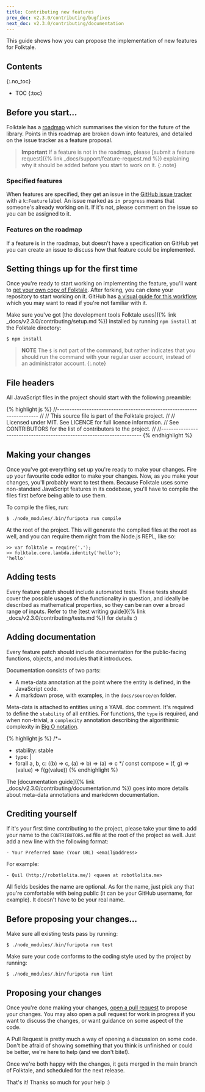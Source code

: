 ```yaml
---
title: Contributing new features
prev_doc: v2.3.0/contributing/bugfixes
next_doc: v2.3.0/contributing/documentation
---
```


This guide shows how you can propose the implementation of new features for Folktale.


## Contents
{:.no_toc}

* TOC
{:toc}


## Before you start…

Folktale has a [roadmap](https://github.com/origamitower/folktale/blob/master/ROADMAP.md) which summarises the vision for the future of the library. Points in this roadmap are broken down into features, and detailed on the issue tracker as a feature proposal. 

> **Important**
> If a feature is not in the roadmap, please [submit a feature request]({% link _docs/support/feature-request.md %}) explaining why it should be added before you start to work on it.
{:.note}


### Specified features

When features are specified, they get an issue in the [GitHub issue tracker](https://github.com/origamitower/folktale/issues) with a `k:Feature` label. An issue marked as `in progress` means that someone's already working on it. If it's not, please comment on the issue so you can be assigned to it.


### Features on the roadmap

If a feature is in the roadmap, but doesn't have a specification on GitHub yet you can create an issue to discuss how that feature could be implemented.



## Setting things up for the first time

Once you're ready to start working on implementing the feature, you'll want to [get your own copy of Folktale](https://guides.github.com/activities/forking/). After forking, you can clone your repository to start working on it. GitHub has [a visual guide for this workflow](https://guides.github.com/introduction/flow/), which you may want to read if you're not familiar with it.

Make sure you've got [the development tools Folktale uses]({% link _docs/v2.3.0/contributing/setup.md %}) installed by running `npm install` at the Folktale directory:

    $ npm install

> **NOTE**
> The `$` is not part of the command, but rather indicates that you should run the command with your regular user account, instead of an administrator account.
{:.note}


## File headers

All JavaScript files in the project should start with the following preamble:

{% highlight js %}
//----------------------------------------------------------------------
//
// This source file is part of the Folktale project.
//
// Licensed under MIT. See LICENCE for full licence information.
// See CONTRIBUTORS for the list of contributors to the project.
//
//----------------------------------------------------------------------
{% endhighlight %}


## Making your changes

Once you've got everything set up you're ready to make your changes. Fire up your favourite code editor to make your changes. Now, as you make your changes, you'll probably want to test them. Because Folktale uses some non-standard JavaScript features in its codebase, you'll have to compile the files first before being able to use them.

To compile the files, run:

    $ ./node_modules/.bin/furipota run compile

At the root of the project. This will generate the compiled files at the root as well, and you can require them right from the Node.js REPL, like so:

    >> var folktale = require('.');
    >> folktale.core.lambda.identity('hello');
    'hello'


## Adding tests

Every feature patch should include automated tests. These tests should cover the possible usages of the functionality in question, and ideally be described as mathematical properties, so they can be ran over a broad range of inputs. Refer to the [test writing guide]({% link _docs/v2.3.0/contributing/tests.md %}) for details :)


## Adding documentation

Every feature patch should include documentation for the public-facing functions, objects, and modules that it introduces.

Documentation consists of two parts:

  - A meta-data annotation at the point where the entity is defined, in the JavaScript code.
  - A markdown prose, with examples, in the `docs/source/en` folder.

Meta-data is attached to entities using a YAML doc comment. It's required to define the `stability` of all entities. For functions, the `type` is required, and when non-trivial, a `complexity` annotation describing the algorithimic complexity in [Big O notation](https://en.wikipedia.org/wiki/Big_O_notation).

{% highlight js %}
/*~
 * stability: stable
 * type: |
 *   forall a, b, c: ((b) => c, (a) => b) => (a) => c
 */
const compose = (f, g) => (value) => f(g(value))
{% endhighlight %}

The [documentation guide]({% link _docs/v2.3.0/contributing/documentation.md %}) goes into more details about meta-data annotations and markdown documentation.


## Crediting yourself

If it's your first time contributing to the project, please take your time to add your name to the `CONTRIBUTORS.md` file at the root of the project as well. Just add a new line with the following format:

    - Your Preferred Name (Your URL) <email@address>

For example:

    - Quil (http://robotlolita.me/) <queen at robotlolita.me>

All fields besides the name are optional. As for the name, just pick any that you're comfortable with being public (it can be your GitHub username, for example). It doesn't have to be your real name.


## Before proposing your changes…

Make sure all existing tests pass by running:

    $ ./node_modules/.bin/furipota run test

Make sure your code conforms to the coding style used by the project by running:

    $ ./node_modules/.bin/furipota run lint


## Proposing your changes

Once you're done making your changes, [open a pull request](https://help.github.com/articles/creating-a-pull-request/) to propose your changes. You may also open a pull request for work in progress if you want to discuss the changes, or want guidance on some aspect of the code.

A Pull Request is pretty much a way of opening a discussion on some code. Don't be afraid of showing something that you think is unfinished or could be better, we're here to help (and we don't bite!).

Once we're both happy with the changes, it gets merged in the main branch of Folktale, and scheduled for the next release.

That's it! Thanks so much for your help :)

